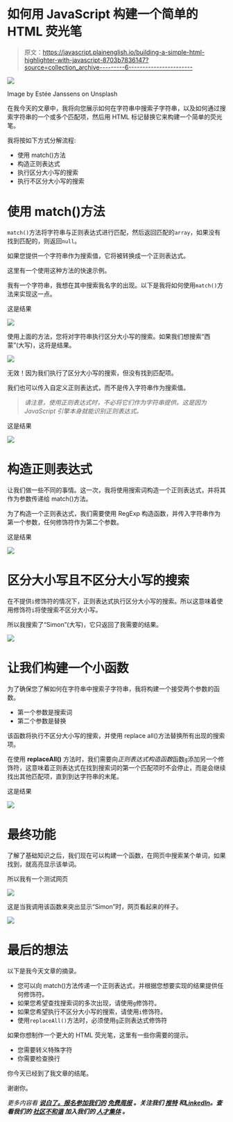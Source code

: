 # 如何用 JavaScript 构建一个简单的 HTML 荧光笔

> 原文：<https://javascript.plainenglish.io/building-a-simple-html-highlighter-with-javascript-8703b7836147?source=collection_archive---------6----------------------->

![](img/d7241d8dc0603673f86f6bc8d8b0e5f5.png)

Image by Estée Janssens on Unsplash

在我今天的文章中，我将向您展示如何在字符串中搜索子字符串，以及如何通过搜索字符串的一个或多个匹配项，然后用 HTML 标记替换它来构建一个简单的荧光笔。

我将按如下方式分解流程:

*   使用 match()方法
*   构造正则表达式
*   执行区分大小写的搜索
*   执行不区分大小写的搜索

# 使用 match()方法

`match()`方法将字符串与正则表达式进行匹配，然后返回匹配的`array`，如果没有找到匹配的，则返回`null`。

如果您提供一个字符串作为搜索值，它将被转换成一个正则表达式。

这里有一个使用这种方法的快速示例。

我有一个字符串，我想在其中搜索我名字的出现。以下是我将如何使用`match()`方法来实现这一点。

这是结果

![](img/ea5d6100abc6743a2c0962b896806257.png)

使用上面的方法，您将对字符串执行区分大小写的搜索。如果我们想搜索“西蒙”(大写)，这将是结果。

![](img/f07532be64855731b5e1b696e111ae5d.png)

无效！因为我们执行了区分大小写的搜索，但没有找到匹配项。

我们也可以传入自定义正则表达式，而不是传入字符串作为搜索值。

> *请注意，使用正则表达式时，不必将它们作为字符串提供。这是因为 JavaScript 引擎本身就能识别正则表达式。*

这是结果

![](img/b1ed9e78fbb8f3e39e4e550a404b1171.png)

# 构造正则表达式

让我们做一些不同的事情。这一次，我将使用搜索词构造一个正则表达式，并将其作为参数传递给 match()方法。

为了构造一个正则表达式，我们需要使用 RegExp 构造函数，并传入字符串作为第一个参数，任何修饰符作为第二个参数。

这是结果

![](img/dedc8fe03ebc9ec9f7f2cd6884ebd487.png)

# 区分大小写且不区分大小写的搜索

在不提供`i`修饰符的情况下，正则表达式执行区分大小写的搜索。所以这意味着使用修饰符`i`将使搜索不区分大小写。

所以我搜索了“Simon”(大写)，它只返回了我需要的结果。

![](img/ed92268a580f733eb5b5600abab65072.png)

# 让我们构建一个小函数

为了确保您了解如何在字符串中搜索子字符串，我将构建一个接受两个参数的函数。

*   第一个参数是搜索词
*   第二个参数是替换

该函数将执行不区分大小写的搜索，并使用 replace all()方法替换所有出现的搜索项。

在使用 **replaceAll()** 方法时，我们需要向*正则表达式构造函数*函数`g`添加另一个修饰符，这意味着正则表达式在找到搜索词的第一个匹配项时不会停止，而是会继续找出其他匹配项，直到到达字符串的末尾。

这是结果

![](img/405fe314487b63c030a687b0c24972f6.png)

# 最终功能

了解了基础知识之后，我们现在可以构建一个函数，在网页中搜索某个单词，如果找到，就高亮显示该单词。

所以我有一个测试网页

![](img/e08322e812282499edab46a347a3bf2c.png)

这是当我调用该函数来突出显示“Simon”时，网页看起来的样子。

![](img/435dc25805f02132d22df65d80d6ebd3.png)

# 最后的想法

以下是我今天文章的摘录。

*   您可以向 match()方法传递一个正则表达式，并根据您想要实现的结果提供任何修饰符。
*   如果您希望查找搜索词的多次出现，请使用`g`修饰符。
*   如果您希望执行不区分大小写的搜索，请使用`i`修饰符。
*   使用`replaceAll()`方法时，必须使用`g`正则表达式修饰符

如果你想制作一个更大的 HTML 荧光笔，这里有一些你需要的提示。

*   您需要转义特殊字符
*   你需要检查换行

你今天已经到了我文章的结尾。

谢谢你。

*更多内容看* [***说白了。报名参加我们的***](https://plainenglish.io/) **[***免费周报***](http://newsletter.plainenglish.io/) *。关注我们* [***推特***](https://twitter.com/inPlainEngHQ) *和*[***LinkedIn***](https://www.linkedin.com/company/inplainenglish/)*。查看我们的* [***社区不和谐***](https://discord.gg/GtDtUAvyhW) *加入我们的* [***人才集体***](https://inplainenglish.pallet.com/talent/welcome) *。***